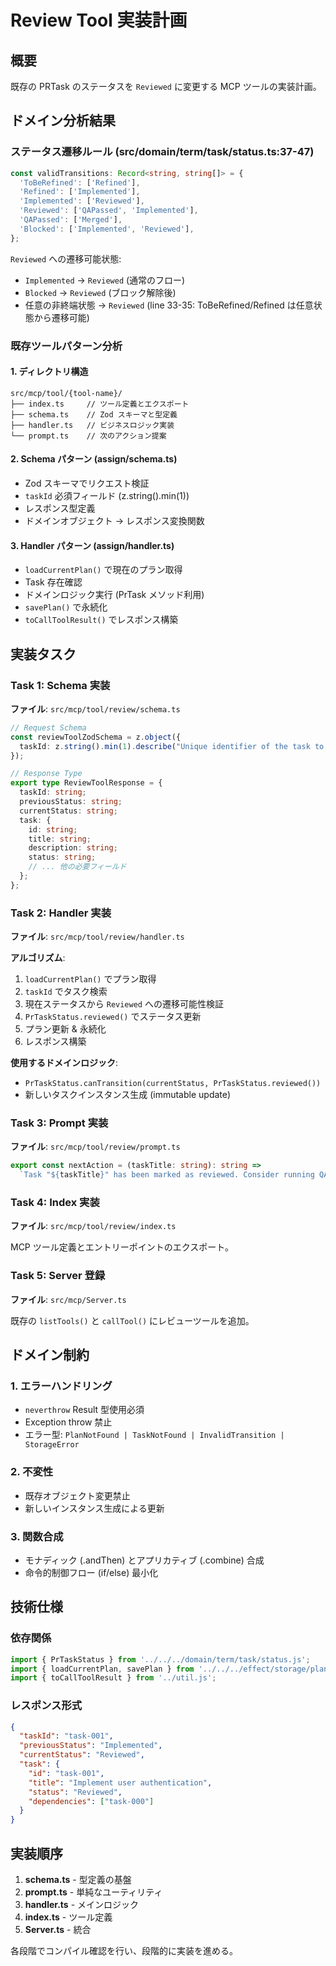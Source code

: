 # Review Tool 実装計画

## 概要

既存の PRTask のステータスを `Reviewed` に変更する MCP ツールの実装計画。

## ドメイン分析結果

### ステータス遷移ルール (src/domain/term/task/status.ts:37-47)
```typescript
const validTransitions: Record<string, string[]> = {
  'ToBeRefined': ['Refined'],
  'Refined': ['Implemented'], 
  'Implemented': ['Reviewed'],
  'Reviewed': ['QAPassed', 'Implemented'],
  'QAPassed': ['Merged'],
  'Blocked': ['Implemented', 'Reviewed'],
};
```

`Reviewed` への遷移可能状態:
- `Implemented` → `Reviewed` (通常のフロー)
- `Blocked` → `Reviewed` (ブロック解除後)
- 任意の非終端状態 → `Reviewed` (line 33-35: ToBeRefined/Refined は任意状態から遷移可能)

### 既存ツールパターン分析

#### 1. ディレクトリ構造
```
src/mcp/tool/{tool-name}/
├── index.ts     // ツール定義とエクスポート
├── schema.ts    // Zod スキーマと型定義
├── handler.ts   // ビジネスロジック実装 
└── prompt.ts    // 次のアクション提案
```

#### 2. Schema パターン (assign/schema.ts)
- Zod スキーマでリクエスト検証
- `taskId` 必須フィールド (z.string().min(1))
- レスポンス型定義
- ドメインオブジェクト → レスポンス変換関数

#### 3. Handler パターン (assign/handler.ts)
- `loadCurrentPlan()` で現在のプラン取得
- Task 存在確認
- ドメインロジック実行 (PrTask メソッド利用)
- `savePlan()` で永続化
- `toCallToolResult()` でレスポンス構築

## 実装タスク

### Task 1: Schema 実装
**ファイル**: `src/mcp/tool/review/schema.ts`

```typescript
// Request Schema
const reviewToolZodSchema = z.object({
  taskId: z.string().min(1).describe("Unique identifier of the task to review")
});

// Response Type
export type ReviewToolResponse = {
  taskId: string;
  previousStatus: string;
  currentStatus: string;
  task: {
    id: string;
    title: string;
    description: string;
    status: string;
    // ... 他の必要フィールド
  };
};
```

### Task 2: Handler 実装
**ファイル**: `src/mcp/tool/review/handler.ts`

**アルゴリズム**:
1. `loadCurrentPlan()` でプラン取得
2. `taskId` でタスク検索
3. 現在ステータスから `Reviewed` への遷移可能性検証
4. `PrTaskStatus.reviewed()` でステータス更新
5. プラン更新 & 永続化
6. レスポンス構築

**使用するドメインロジック**:
- `PrTaskStatus.canTransition(currentStatus, PrTaskStatus.reviewed())`
- 新しいタスクインスタンス生成 (immutable update)

### Task 3: Prompt 実装
**ファイル**: `src/mcp/tool/review/prompt.ts`

```typescript
export const nextAction = (taskTitle: string): string => 
  `Task "${taskTitle}" has been marked as reviewed. Consider running QA tests or proceeding to merge.`;
```

### Task 4: Index 実装
**ファイル**: `src/mcp/tool/review/index.ts`

MCP ツール定義とエントリーポイントのエクスポート。

### Task 5: Server 登録
**ファイル**: `src/mcp/Server.ts`

既存の `listTools()` と `callTool()` にレビューツールを追加。

## ドメイン制約

### 1. エラーハンドリング
- `neverthrow` Result 型使用必須
- Exception throw 禁止
- エラー型: `PlanNotFound | TaskNotFound | InvalidTransition | StorageError`

### 2. 不変性
- 既存オブジェクト変更禁止
- 新しいインスタンス生成による更新

### 3. 関数合成
- モナディック (.andThen) とアプリカティブ (.combine) 合成
- 命令的制御フロー (if/else) 最小化

## 技術仕様

### 依存関係
```typescript
import { PrTaskStatus } from '../../../domain/term/task/status.js';
import { loadCurrentPlan, savePlan } from '../../../effect/storage/planStorage.js';
import { toCallToolResult } from '../util.js';
```

### レスポンス形式
```json
{
  "taskId": "task-001",
  "previousStatus": "Implemented", 
  "currentStatus": "Reviewed",
  "task": {
    "id": "task-001",
    "title": "Implement user authentication",
    "status": "Reviewed",
    "dependencies": ["task-000"]
  }
}
```

## 実装順序

1. **schema.ts** - 型定義の基盤
2. **prompt.ts** - 単純なユーティリティ
3. **handler.ts** - メインロジック
4. **index.ts** - ツール定義
5. **Server.ts** - 統合

各段階でコンパイル確認を行い、段階的に実装を進める。